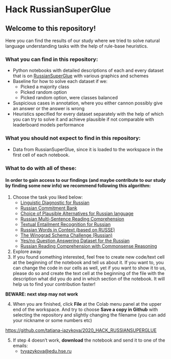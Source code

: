 # Hack RussianSuperGlue

## Welcome to this repository! ##
Here you can find the results of our study where we tried to solve natural language understanding tasks with the help of rule-base heuristics.

### What you can find in this repository: ###
  *	Python notebooks with detailed descriptions of each and every dataset that is on [RussianSuperGlue](https://russiansuperglue.com/) with various graphics and schemes
  *	Baseline for how to solve each dataset if we:
    * Picked a majority class
    * Picked random option
    * Picked random option, were classes balanced   
  * Suspicious cases in annotation, where you either cannon possibly give an answer or the answer is wrong
  * Heuristics specified for every dataset separately with the help of which you can try to solve it and achieve plausible if not comparable with leaderboard models performance

### What you should not expect to find in this repository: ###
  * Data from RussianSuperGlue, since it is loaded to the workspace in the first cell of each notebook. 
  
### What to do with all of these: ###
#### In order to gain access to our findings (and maybe contribute to our study by finding some new info) we recommend following this algorithm: ####
1.	Choose the task you liked below:
    * [Linguistic Diagnostic for Russian](https://colab.research.google.com/github/tatiana-iazykova/2020_HACK_RUSSIANSUPERGLUE/blob/main/RSG_LiDiRus.ipynb)
    * [Russian Commitment Bank](https://colab.research.google.com/github/tatiana-iazykova/2020_HACK_RUSSIANSUPERGLUE/blob/main/RSG_RCB.ipynb)
    * [Choice of Plausible Alternatives for Russian language](https://colab.research.google.com/github/tatiana-iazykova/2020_HACK_RUSSIANSUPERGLUE/blob/main/RSG_PARus.ipynb)
    * [Russian Multi-Sentence Reading Comprehension](https://colab.research.google.com/github/tatiana-iazykova/2020_HACK_RUSSIANSUPERGLUE/blob/main/RSG_MuSeRC.ipynb)
    * [Textual Entailment Recognition for Russian](https://colab.research.google.com/github/tatiana-iazykova/2020_HACK_RUSSIANSUPERGLUE/blob/main/RSG_TERRa.ipynb)
    * [Russian Words in Context (based on RUSSE)](https://colab.research.google.com/github/tatiana-iazykova/2020_HACK_RUSSIANSUPERGLUE/blob/main/RSG_RUSSE.ipynb)
    * [The Winograd Schema Challenge (Russian)](https://colab.research.google.com/github/tatiana-iazykova/2020_HACK_RUSSIANSUPERGLUE/blob/main/RSG_RWSD.ipynb)
    * [Yes/no Question Answering Dataset for the Russian](https://colab.research.google.com/github/tatiana-iazykova/2020_HACK_RUSSIANSUPERGLUE/blob/main/RSG_DaNetQA.ipynb)
    * [Russian Reading Comprehension with Commonsense Reasoning](https://colab.research.google.com/github/tatiana-iazykova/2020_HACK_RUSSIANSUPERGLUE/blob/main/RSG_RuCoS.ipynb)
2.	Explore away
3.	If you found something interested, feel free to create new code/text cell at the beginning of the notebook and tell us about it. If you want to, you can change the code in our cells as well, yet if you want to show it to us, please do so and create the text cell at the beginning of the file with the description what did you do and in which section of the notebook. It will help us to find your contribution faster!

**BEWARE: next step may not work**

4.	When you are finished, click **File** at the Colab menu panel at the upper end of the workspace. And try to choose **Save a copy in Github** with selecting the repository and slightly changing the filename (you can add your nickname or some numbers etc)

https://github.com/tatiana-iazykova/2020_HACK_RUSSIANSUPERGLUE
  
5.	If step 4 doesn’t work, **download** the notebook and send it to one of the emails: 
      * tvyazykova@edu.hse.ru

